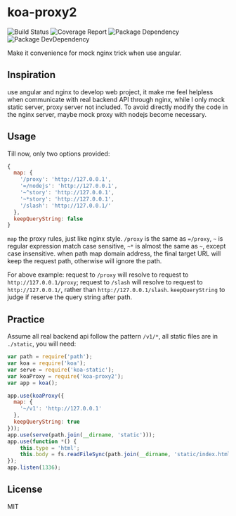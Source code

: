 koa-proxy2
==========

![Build Status](https://img.shields.io/travis/bornkiller/koa-proxy2/master.svg?style=flat)
![Coverage Report](http://img.shields.io/coveralls/bornkiller/koa-proxy2.svg?style=flat)
![Package Dependency](https://david-dm.org/bornkiller/koa-proxy2.svg?style=flat)
![Package DevDependency](https://david-dm.org/bornkiller/koa-proxy2/dev-status.svg?style=flat)

Make it convenience for mock nginx trick when use angular.

## Inspiration
use angular and nginx to develop web project, it make me feel helpless when communicate with real backend API through nginx, while I only mock static server, proxy server not included. To avoid directly modify the code in the nginx server, maybe mock proxy with nodejs become necessary. 

## Usage
Till now, only two options provided:

```javascript
{
  map: {
    '/proxy': 'http://127.0.0.1',
	'=/nodejs': 'http://127.0.0.1',
	'~^story': 'http://127.0.0.1',
	'~*story': 'http://127.0.0.1',
	'/slash': 'http://127.0.0.1/'
  },
  keepQueryString: false
}
```

`map` the proxy rules, just like nginx style. `/proxy` is the same as `=/proxy`, `~` is regular expression match case sensitive, `~*` is almost the same as `~`, except case insensitive. when path map domain address, the final 
target URL will keep the request path, otherwise will ignore the path.

For above example:
request to `/proxy` will resolve to request to `http://127.0.0.1/proxy`;
request to `/slash` will resolve to request to `http://127.0.0.1/`, rather than `http://127.0.0.1/slash`.
`keepQueryString` to judge if reserve the query string after path.

## Practice
Assume all real backend api follow the pattern `/v1/*`, all static files are in `./static`, you will need:

```javascript
var path = require('path');
var koa = require('koa');
var serve = require('koa-static');
var koaProxy = require('koa-proxy2');
var app = koa();

app.use(koaProxy({
  map: {
    '~/v1': 'http://127.0.0.1'
  },
  keepQueryString: true
}));
app.use(serve(path.join(__dirname, 'static')));
app.use(function *() {
    this.type = 'html';
    this.body = fs.readFileSync(path.join(__dirname, 'static/index.html'), {encoding: 'utf-8'});
});
app.listen(1336);
```


## License

  MIT